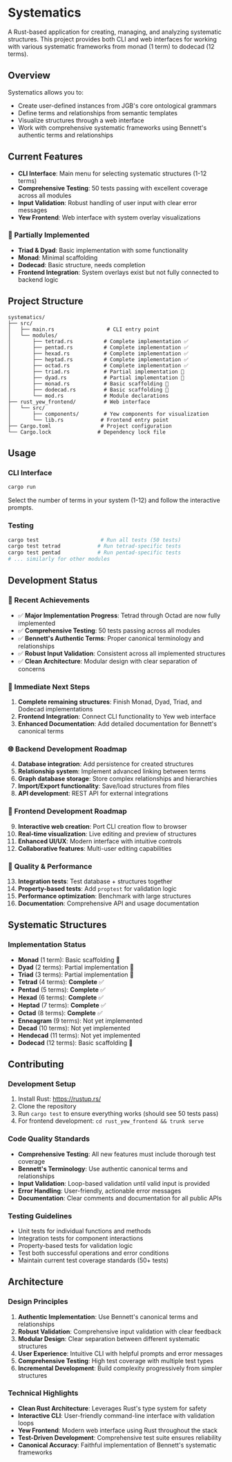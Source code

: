 # Systematics

A Rust-based application for creating, managing, and analyzing systematic structures. This project provides both CLI and web interfaces for working with various systematic frameworks from monad (1 term) to dodecad (12 terms).

## Overview

Systematics allows you to:
- Create user-defined instances from JGB's core ontological grammars
- Define terms and relationships from semantic templates
- Visualize structures through a web interface
- Work with comprehensive systematic frameworks using Bennett's authentic terms and relationships

## Current Features
- **CLI Interface**: Main menu for selecting systematic structures (1-12 terms)
- **Comprehensive Testing**: 50 tests passing with excellent coverage across all modules
- **Input Validation**: Robust handling of user input with clear error messages
- **Yew Frontend**: Web interface with system overlay visualizations

### 🔄 Partially Implemented
- **Triad & Dyad**: Basic implementation with some functionality
- **Monad**: Minimal scaffolding
- **Dodecad**: Basic structure, needs completion
- **Frontend Integration**: System overlays exist but not fully connected to backend logic

## Project Structure

```
systematics/
├── src/
│   ├── main.rs                 # CLI entry point
│   └── modules/
│       ├── tetrad.rs          # Complete implementation ✅
│       ├── pentad.rs          # Complete implementation ✅
│       ├── hexad.rs           # Complete implementation ✅
│       ├── heptad.rs          # Complete implementation ✅
│       ├── octad.rs           # Complete implementation ✅
│       ├── triad.rs           # Partial implementation 🔄
│       ├── dyad.rs            # Partial implementation 🔄
│       ├── monad.rs           # Basic scaffolding 🔄
│       ├── dodecad.rs         # Basic scaffolding 🔄
│       └── mod.rs             # Module declarations
├── rust_yew_frontend/         # Web interface
│   └── src/
│       ├── components/        # Yew components for visualization
│       └── lib.rs            # Frontend entry point
├── Cargo.toml                # Project configuration
└── Cargo.lock               # Dependency lock file
```

## Usage

### CLI Interface
```bash
cargo run
```

Select the number of terms in your system (1-12) and follow the interactive prompts.

### Testing
```bash
cargo test                    # Run all tests (50 tests)
cargo test tetrad            # Run tetrad-specific tests
cargo test pentad            # Run pentad-specific tests
# ... similarly for other modules
```

## Development Status

### 🎯 Recent Achievements
- ✅ **Major Implementation Progress**: Tetrad through Octad are now fully implemented
- ✅ **Comprehensive Testing**: 50 tests passing across all modules
- ✅ **Bennett's Authentic Terms**: Proper canonical terminology and relationships
- ✅ **Robust Input Validation**: Consistent across all implemented structures
- ✅ **Clean Architecture**: Modular design with clear separation of concerns

### 🔧 Immediate Next Steps
1. **Complete remaining structures**: Finish Monad, Dyad, Triad, and Dodecad implementations
2. **Frontend Integration**: Connect CLI functionality to Yew web interface
3. **Enhanced Documentation**: Add detailed documentation for Bennett's canonical terms

### 🌐 Backend Development Roadmap
4. **Database integration**: Add persistence for created structures
5. **Relationship system**: Implement advanced linking between terms
6. **Graph database storage**: Store complex relationships and hierarchies
7. **Import/Export functionality**: Save/load structures from files
8. **API development**: REST API for external integrations

### 🎨 Frontend Development Roadmap
9. **Interactive web creation**: Port CLI creation flow to browser
10. **Real-time visualization**: Live editing and preview of structures
11. **Enhanced UI/UX**: Modern interface with intuitive controls
12. **Collaborative features**: Multi-user editing capabilities

### 🧪 Quality & Performance
13. **Integration tests**: Test database + structures together
14. **Property-based tests**: Add `proptest` for validation logic
15. **Performance optimization**: Benchmark with large structures
16. **Documentation**: Comprehensive API and usage documentation

## Systematic Structures

### Implementation Status
- **Monad** (1 term): Basic scaffolding 🔄
- **Dyad** (2 terms): Partial implementation 🔄
- **Triad** (3 terms): Partial implementation 🔄
- **Tetrad** (4 terms): **Complete** ✅
- **Pentad** (5 terms): **Complete** ✅
- **Hexad** (6 terms): **Complete** ✅
- **Heptad** (7 terms): **Complete** ✅
- **Octad** (8 terms): **Complete** ✅
- **Enneagram** (9 terms): Not yet implemented
- **Decad** (10 terms): Not yet implemented
- **Hendecad** (11 terms): Not yet implemented
- **Dodecad** (12 terms): Basic scaffolding 🔄

## Contributing

### Development Setup
1. Install Rust: https://rustup.rs/
2. Clone the repository
3. Run `cargo test` to ensure everything works (should see 50 tests pass)
4. For frontend development: `cd rust_yew_frontend && trunk serve`

### Code Quality Standards
- **Comprehensive Testing**: All new features must include thorough test coverage
- **Bennett's Terminology**: Use authentic canonical terms and relationships
- **Input Validation**: Loop-based validation until valid input is provided
- **Error Handling**: User-friendly, actionable error messages
- **Documentation**: Clear comments and documentation for all public APIs

### Testing Guidelines
- Unit tests for individual functions and methods
- Integration tests for component interactions
- Property-based tests for validation logic
- Test both successful operations and error conditions
- Maintain current test coverage standards (50+ tests)

## Architecture

### Design Principles
1. **Authentic Implementation**: Use Bennett's canonical terms and relationships
2. **Robust Validation**: Comprehensive input validation with clear feedback
3. **Modular Design**: Clear separation between different systematic structures
4. **User Experience**: Intuitive CLI with helpful prompts and error messages
5. **Comprehensive Testing**: High test coverage with multiple test types
6. **Incremental Development**: Build complexity progressively from simpler structures

### Technical Highlights
- **Clean Rust Architecture**: Leverages Rust's type system for safety
- **Interactive CLI**: User-friendly command-line interface with validation loops
- **Yew Frontend**: Modern web interface using Rust throughout the stack
- **Test-Driven Development**: Comprehensive test suite ensures reliability
- **Canonical Accuracy**: Faithful implementation of Bennett's systematic frameworks